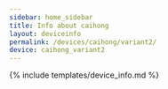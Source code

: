 ```yaml
---
sidebar: home_sidebar
title: Info about caihong
layout: deviceinfo
permalink: /devices/caihong/variant2/
device: caihong_variant2
---
```

{% include templates/device_info.md %}
